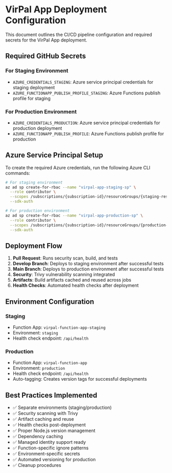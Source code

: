# VirPal App Deployment Configuration

This document outlines the CI/CD pipeline configuration and required secrets for the VirPal App deployment.

## Required GitHub Secrets

### For Staging Environment
- `AZURE_CREDENTIALS_STAGING`: Azure service principal credentials for staging deployment
- `AZURE_FUNCTIONAPP_PUBLISH_PROFILE_STAGING`: Azure Functions publish profile for staging

### For Production Environment  
- `AZURE_CREDENTIALS_PRODUCTION`: Azure service principal credentials for production deployment
- `AZURE_FUNCTIONAPP_PUBLISH_PROFILE`: Azure Functions publish profile for production

## Azure Service Principal Setup

To create the required Azure credentials, run the following Azure CLI commands:

```bash
# For staging environment
az ad sp create-for-rbac --name "virpal-app-staging-sp" \
  --role contributor \
  --scopes /subscriptions/{subscription-id}/resourceGroups/{staging-resource-group} \
  --sdk-auth

# For production environment
az ad sp create-for-rbac --name "virpal-app-production-sp" \
  --role contributor \
  --scopes /subscriptions/{subscription-id}/resourceGroups/{production-resource-group} \
  --sdk-auth
```

## Deployment Flow

1. **Pull Request**: Runs security scan, build, and tests
2. **Develop Branch**: Deploys to staging environment after successful tests
3. **Main Branch**: Deploys to production environment after successful tests
4. **Security**: Trivy vulnerability scanning integrated
5. **Artifacts**: Build artifacts cached and reused across jobs
6. **Health Checks**: Automated health checks after deployment

## Environment Configuration

### Staging
- Function App: `virpal-function-app-staging`
- Environment: `staging`
- Health check endpoint: `/api/health`

### Production
- Function App: `virpal-function-app`
- Environment: `production`
- Health check endpoint: `/api/health`
- Auto-tagging: Creates version tags for successful deployments

## Best Practices Implemented

- ✅ Separate environments (staging/production)
- ✅ Security scanning with Trivy
- ✅ Artifact caching and reuse
- ✅ Health checks post-deployment
- ✅ Proper Node.js version management
- ✅ Dependency caching
- ✅ Managed identity support ready
- ✅ Function-specific ignore patterns
- ✅ Environment-specific secrets
- ✅ Automated versioning for production
- ✅ Cleanup procedures
